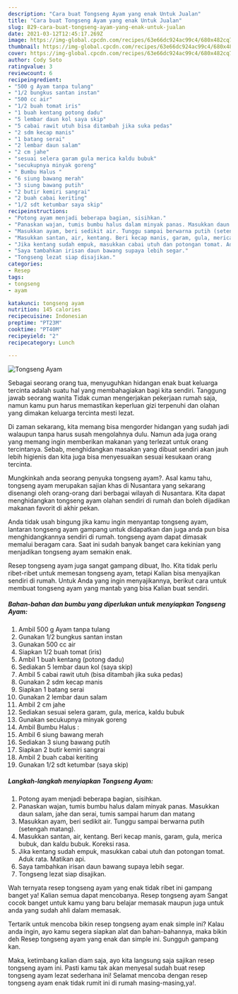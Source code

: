 ```yaml
---
description: "Cara buat Tongseng Ayam yang enak Untuk Jualan"
title: "Cara buat Tongseng Ayam yang enak Untuk Jualan"
slug: 829-cara-buat-tongseng-ayam-yang-enak-untuk-jualan
date: 2021-03-12T12:45:17.269Z
image: https://img-global.cpcdn.com/recipes/63e66dc924ac99c4/680x482cq70/tongseng-ayam-foto-resep-utama.jpg
thumbnail: https://img-global.cpcdn.com/recipes/63e66dc924ac99c4/680x482cq70/tongseng-ayam-foto-resep-utama.jpg
cover: https://img-global.cpcdn.com/recipes/63e66dc924ac99c4/680x482cq70/tongseng-ayam-foto-resep-utama.jpg
author: Cody Soto
ratingvalue: 3
reviewcount: 6
recipeingredient:
- "500 g Ayam tanpa tulang"
- "1/2 bungkus santan instan"
- "500 cc air"
- "1/2 buah tomat iris"
- "1 buah kentang potong dadu"
- "5 lembar daun kol saya skip"
- "5 cabai rawit utuh bisa ditambah jika suka pedas"
- "2 sdm kecap manis"
- "1 batang serai"
- "2 lembar daun salam"
- "2 cm jahe"
- "sesuai selera garam gula merica kaldu bubuk"
- "secukupnya minyak goreng"
- " Bumbu Halus "
- "6 siung bawang merah"
- "3 siung bawang putih"
- "2 butir kemiri sangrai"
- "2 buah cabai keriting"
- "1/2 sdt ketumbar saya skip"
recipeinstructions:
- "Potong ayam menjadi beberapa bagian, sisihkan."
- "Panaskan wajan, tumis bumbu halus dalam minyak panas. Masukkan daun salam, jahe dan serai, tumis sampai harum dan matang"
- "Masukkan ayam, beri sedikit air. Tunggu sampai berwarna putih (setengah matang)."
- "Masukkan santan, air, kentang. Beri kecap manis, garam, gula, merica bubuk, dan kaldu bubuk. Koreksi rasa."
- "Jika kentang sudah empuk, masukkan cabai utuh dan potongan tomat. Aduk rata. Matikan api."
- "Saya tambahkan irisan daun bawang supaya lebih segar."
- "Tongseng lezat siap disajikan."
categories:
- Resep
tags:
- tongseng
- ayam

katakunci: tongseng ayam 
nutrition: 145 calories
recipecuisine: Indonesian
preptime: "PT23M"
cooktime: "PT40M"
recipeyield: "2"
recipecategory: Lunch

---
```



![Tongseng Ayam](https://img-global.cpcdn.com/recipes/63e66dc924ac99c4/680x482cq70/tongseng-ayam-foto-resep-utama.jpg)

Sebagai seorang orang tua, menyuguhkan hidangan enak buat keluarga tercinta adalah suatu hal yang membahagiakan bagi kita sendiri. Tanggung jawab seorang  wanita Tidak cuman mengerjakan pekerjaan rumah saja, namun kamu pun harus memastikan keperluan gizi terpenuhi dan olahan yang dimakan keluarga tercinta mesti lezat.

Di zaman  sekarang, kita memang bisa mengorder hidangan yang sudah jadi walaupun tanpa harus susah mengolahnya dulu. Namun ada juga orang yang memang ingin memberikan makanan yang terlezat untuk orang tercintanya. Sebab, menghidangkan masakan yang dibuat sendiri akan jauh lebih higienis dan kita juga bisa menyesuaikan sesuai kesukaan orang tercinta. 



Mungkinkah anda seorang penyuka tongseng ayam?. Asal kamu tahu, tongseng ayam merupakan sajian khas di Nusantara yang sekarang disenangi oleh orang-orang dari berbagai wilayah di Nusantara. Kita dapat menghidangkan tongseng ayam olahan sendiri di rumah dan boleh dijadikan makanan favorit di akhir pekan.

Anda tidak usah bingung jika kamu ingin menyantap tongseng ayam, lantaran tongseng ayam gampang untuk didapatkan dan juga anda pun bisa menghidangkannya sendiri di rumah. tongseng ayam dapat dimasak memalui beragam cara. Saat ini sudah banyak banget cara kekinian yang menjadikan tongseng ayam semakin enak.

Resep tongseng ayam juga sangat gampang dibuat, lho. Kita tidak perlu ribet-ribet untuk memesan tongseng ayam, tetapi Kalian bisa menyajikan sendiri di rumah. Untuk Anda yang ingin menyajikannya, berikut cara untuk membuat tongseng ayam yang mantab yang bisa Kalian buat sendiri.

<!--inarticleads1-->

##### Bahan-bahan dan bumbu yang diperlukan untuk menyiapkan Tongseng Ayam:

1. Ambil 500 g Ayam tanpa tulang
1. Gunakan 1/2 bungkus santan instan
1. Gunakan 500 cc air
1. Siapkan 1/2 buah tomat (iris)
1. Ambil 1 buah kentang (potong dadu)
1. Sediakan 5 lembar daun kol (saya skip)
1. Ambil 5 cabai rawit utuh (bisa ditambah jika suka pedas)
1. Gunakan 2 sdm kecap manis
1. Siapkan 1 batang serai
1. Gunakan 2 lembar daun salam
1. Ambil 2 cm jahe
1. Sediakan sesuai selera garam, gula, merica, kaldu bubuk
1. Gunakan secukupnya minyak goreng
1. Ambil  Bumbu Halus :
1. Ambil 6 siung bawang merah
1. Sediakan 3 siung bawang putih
1. Siapkan 2 butir kemiri sangrai
1. Ambil 2 buah cabai keriting
1. Gunakan 1/2 sdt ketumbar (saya skip)




<!--inarticleads2-->

##### Langkah-langkah menyiapkan Tongseng Ayam:

1. Potong ayam menjadi beberapa bagian, sisihkan.
1. Panaskan wajan, tumis bumbu halus dalam minyak panas. Masukkan daun salam, jahe dan serai, tumis sampai harum dan matang
1. Masukkan ayam, beri sedikit air. Tunggu sampai berwarna putih (setengah matang).
1. Masukkan santan, air, kentang. Beri kecap manis, garam, gula, merica bubuk, dan kaldu bubuk. Koreksi rasa.
1. Jika kentang sudah empuk, masukkan cabai utuh dan potongan tomat. Aduk rata. Matikan api.
1. Saya tambahkan irisan daun bawang supaya lebih segar.
1. Tongseng lezat siap disajikan.




Wah ternyata resep tongseng ayam yang enak tidak ribet ini gampang banget ya! Kalian semua dapat mencobanya. Resep tongseng ayam Sangat cocok banget untuk kamu yang baru belajar memasak maupun juga untuk anda yang sudah ahli dalam memasak.

Tertarik untuk mencoba bikin resep tongseng ayam enak simple ini? Kalau anda ingin, ayo kamu segera siapkan alat dan bahan-bahannya, maka bikin deh Resep tongseng ayam yang enak dan simple ini. Sungguh gampang kan. 

Maka, ketimbang kalian diam saja, ayo kita langsung saja sajikan resep tongseng ayam ini. Pasti kamu tak akan menyesal sudah buat resep tongseng ayam lezat sederhana ini! Selamat mencoba dengan resep tongseng ayam enak tidak rumit ini di rumah masing-masing,ya!.


